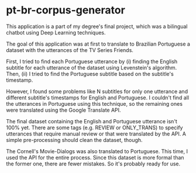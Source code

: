 # pt-br-corpus-generator

This application is a part of my degree's final project, which was a bilingual chatbot using Deep Learning techniques.

The goal of this application was at first to translate to Brazilian Portuguese a dataset with the utterances of the TV Series Friends.

First, I tried to find each Portuguese utterance by (i) finding the English subtitle for each utterance of the dataset using Levenstein's algorithm. Then, (ii) I tried to find the Portuguese subtitle based on the subtitle's timestamp. 

However, I found some problems like N subtitles for only one utterance and different subtitle's timestamps for English and Portuguese. I couldn't find all the utterances in Portuguese using this technique, so the remaining ones were translated using the Google Translate API. 

The final dataset containing the English and Portuguese utterance isn't 100% yet. There are some tags (e.g. REVIEW or ONLY_TRANS) to specify utterances that require manual review or that were translated by the API. A simple pre-processing should clean the dataset, though.

The Cornell's Movie-Dialogs was also translated to Portuguese. This time, I used the API for the entire process. Since this dataset is more formal than the former one, there are fewer mistakes. So it's probably ready for use.
